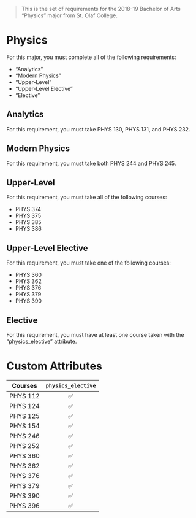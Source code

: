 > This is the set of requirements for the 2018-19 Bachelor of Arts “Physics” major from St. Olaf College.

# Physics
For this major, you must complete all of the following requirements:

- “Analytics”
- “Modern Physics”
- “Upper-Level”
- “Upper-Level Elective”
- “Elective”

## Analytics
For this requirement, you must take PHYS 130, PHYS 131, and PHYS 232.


## Modern Physics
For this requirement, you must take both PHYS 244 and PHYS 245.


## Upper-Level
For this requirement, you must take all of the following courses:

- PHYS 374
- PHYS 375
- PHYS 385
- PHYS 386


## Upper-Level Elective
For this requirement, you must take one of the following courses:

- PHYS 360
- PHYS 362
- PHYS 376
- PHYS 379
- PHYS 390


## Elective
For this requirement, you must have at least one course taken with the “physics_elective” attribute.

# Custom Attributes

Courses | `physics_elective`
--- | :---:
PHYS 112 | ✅
PHYS 124 | ✅
PHYS 125 | ✅
PHYS 154 | ✅
PHYS 246 | ✅
PHYS 252 | ✅
PHYS 360 | ✅
PHYS 362 | ✅
PHYS 376 | ✅
PHYS 379 | ✅
PHYS 390 | ✅
PHYS 396 | ✅

